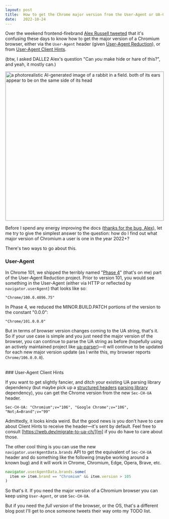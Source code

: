 ```yaml
---
layout: post
title:  How to get the Chrome major version from the User-Agent or UA-CH headers
date:   2022-10-24
---
```


Over the weekend frontend-firebrand [Alex Russell tweeted][art] that it's confusing these days to know how to get the major version of a Chromium browser, either via the `User-Agent` header (given [User-Agent Reduction][uar]), or from [User-Agent Client Hints][uach].

(btw, I asked DALLE2 Alex's question "Can *you* make hide or hare of this?", and yeah, it mostly can.)

<img alt="a photorealistic AI-generated image of a rabbit in a field. both of its ears appear to be on the same side of its head" width="600" height="475" src="https://miketaylr.com/posts/assets/hide-or-hair.png" style="border:1px solid #ccc; width: 100%">

Before I spend any energy improving the docs ([thanks for the bug, Alex][bug]), let me try to give the simplest answer to the question: how do I find out what major version of Chromium a user is one in the year 2022+?

There's two ways to go about this.
<br>
### User-Agent

In Chrome 101, we shipped the terribly named "[Phase 4][p4]" (that's on me) part of the User-Agent Reduction project. Prior to version 101, you would see something in the User-Agent (either via HTTP or reflected by `navigator.userAgent`) that looks like so:

`"Chrome/100.0.4896.75"`

In Phase 4, we reduced the MINOR.BUILD.PATCH portions of the version to the constant "0.0.0":

`"Chrome/101.0.0.0"`

But in terms of browser version changes coming to the UA string, that's it. So if your use case is simple and you just need the major version of the browser, you can continue to parse the UA string as before (hopefully using an actively maintained project like [ua-parser][uap])&mdash;it will continue to be updated for each new major version update (as I write this, my browser reports `Chrome/106.0.0.0`).

<br>
### User-Agent Client Hints

If you want to get slightly fancier, and ditch your existing UA parsing library dependency (but maybe pick up a [structured headers][sh] [parsing library][shnpm] dependency), you can get the Chrome version from the new `Sec-CH-UA` header.

`Sec-CH-UA: "Chromium";v="106", "Google Chrome";v="106", "Not;A=Brand";v="99"`

Admittedly, it looks kinda weird. But the good news is you don't have to care about Client Hints to receive the header&mdash;it's sent by default. Feel free to consult [https://web.dev/migrate-to-ua-ch/][m] if you do have to care about those.

The other cool thing is you can use the new `navigator.userAgentData.brands` API to get the equivalent of `Sec-CH-UA` header and do something like the following (maybe working around a known bug) and it will work in Chrome, Chromium, Edge, Opera, Brave, etc.

```js
navigator.userAgentData.brands.some(
  item => item.brand == "Chromium" && item.version > 105
)
```

So that's it. If you need the major version of a Chromium browser you can keep using `User-Agent`, or use `Sec-CH-UA`.

But if you need the _full version_ of the browser, or the OS, that's a different blog post I'll get to once someone tweets their way onto my TODO list.

[art]: https://twitter.com/slightlylate/status/1583917784676806656
[uach]: https://wicg.github.io/ua-client-hints/
[uar]: https://blog.chromium.org/2021/05/update-on-user-agent-string-reduction.html
[uap]: https://github.com/ua-parser
[shnpm]: https://www.npmjs.com/package/structured-headers
[sh]: https://www.rfc-editor.org/rfc/rfc8941.html
[m]: https://web.dev/migrate-to-ua-ch/
[bug]: https://github.com/GoogleChrome/web.dev/issues/8916
[p4]: https://www.chromium.org/updates/ua-reduction/#sample-ua-strings-phase-4
